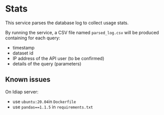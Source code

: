 # Stats

This service parses the database log to collect usage stats.

By running the service, a CSV file named `parsed_log.csv` will be produced containing for each query:

- timestamp
- dataset id
- IP address of the API user (to be confirmed)
- details of the query (parameters)


## Known issues

On Idiap server:
 - use `ubuntu:20.04`in `Dockerfile`
 - use `pandas==1.1.5` in `requirements.txt`
